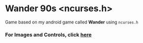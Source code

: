 # Wander 90s <ncurses.h>
Game based on my android game called **Wander** using `ncurses.h`

### For Images and Controls, click [here](https://github.com/zatrodev/Wander-90s-windows.h)
